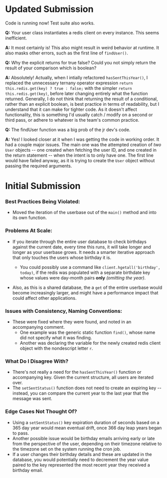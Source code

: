 
Updated Submission
================== 

Code is running now!  Test suite also works.

__Q:__ Your user class instantiates a redis client on every instance. This seems inefficient.

__A:__ It most certainly is!  This also might result in weird behavior at runtime.  It also masks other errors, such as the first line of `findUser()`.

__Q:__ Why the explicit returns for true false?  Could you not simply return the result of your comparison which is boolean?

__A:__  Absolutely!  Actually, when I intially refactored `hasSentThisYear()`, I replaced the unnecessary ternany operator expression `return this.redis.get(key) ? true : false;` with the simpler `return this.redis.get(key)`, before later changing entirely what the function returned.  Generally, I do not think that returning the result of a conditional, rather than an explicit boolean, is best practice in terms of readability, but I understand that it can make for tighter code.  As it doesn't affect functionality, this is something I'd usually catch / modify on a second or third pass, or adhere to whatever is the team's common practice.

__Q:__ The findUser function was a big prob of the jr dev's code. 

__A:__ Yes!  I looked closer at it when I was getting the code in working order.  It had a couple major issues.  The main one was the attempted creation of *two* `User` objects -- one created when fetching the user ID, and one created in the return statement -- when the intent is to only have one.  The first line would have failed anyway, as it is trying to create the `User` object without passing the required arguments.  


Initial Submission
==================

### Best Practices Being Violated: ###
* Moved the iteration of the userbase out of the `main()` method and into its own function.

### Problems At Scale: ###
* If you iterate through the entire user database to check birthdays against the current date, every time this runs, it will take longer and longer as your userbase grows.  It needs a smarter iterative approach that only touches the users whose birthday it is.
    * You could possibly use a command like `client.hgetall('birthday', today)`, if the redis was populated with a separate birthdate key whose values were day-month pairs __only__ *(omitting the year)*.

* Also, as this is a shared database, the a `get` of the entire userbase would become increasingly larger, and might have a performance impact that could affect other applications.

### Issues with Consistency, Naming Conventions: ###
* These were fixed where they were found, and noted in an accompanying comment.
    * One example was the generic static function `find()`, whose name did not specify what it was finding.  
    * Another was declaring the variable for the newly created redis client object with the nondescript letter `r`.

### What Do I Disagree With? ###
* There's not really a need for the `hasSentThisYear()` function or accompanying key.  Given the current structure, all users are iterated over.
* The `setSentStatus()` function does not need to create an expiring key -- instead, you can compare the current year to the last year that the message was sent.

### Edge Cases Not Thought Of? ###
* Using a `setSentStatus()` key expiration duration of seconds based on a 365 day year would mean eventual drift, once 366 day leap years began to pass.
* Another possible issue would be birthday emails arriving early or late from the perspective of the user, depending on their timezone relative to the timezone set on the system running the cron job.
* If a user changes their birthday details and these are updated in the database, you would potentially need to decrement the year value paired to the key represented the most recent year they received a birthday email.
